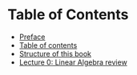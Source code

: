 # Table of Contents

* [Preface](../index.md)
* [Table of contents](../overview/table_of_contents.md)
* [Structure of this book](../overview/structure.md)
* [Lecture 0: Linear Algebra review](../lectures/lecture0.ipynb)
